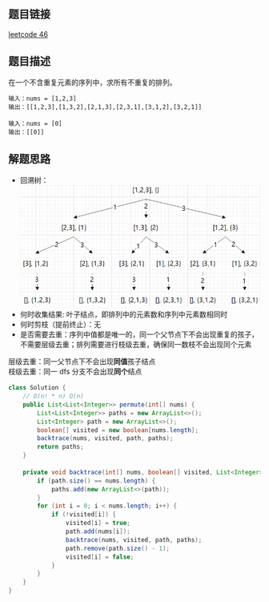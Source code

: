 ## 题目链接

[leetcode 46](https://leetcode.cn/problems/permutations/)

## 题目描述

在一个不含重复元素的序列中，求所有不重复的排列。  

```html
输入：nums = [1,2,3]
输出：[[1,2,3],[1,3,2],[2,1,3],[2,3,1],[3,1,2],[3,2,1]]

输入：nums = [0]
输出：[[0]]
```

## 解题思路

- 回溯树：  
![](https://github.com/RossVermouth/algorithm/blob/main/%E9%99%84%E4%BB%B6/%E6%8E%92%E5%88%97.png)  
- 何时收集结果: 叶子结点，即排列中的元素数和序列中元素数相同时
- 何时剪枝（提前终止）：无  
- 是否需要去重：序列中值都是唯一的，同一个父节点下不会出现重复的孩子，不需要层级去重；排列需要进行枝级去重，确保同一数枝不会出现同个元素  

层级去重：同一父节点下不会出现**同值**孩子结点  
枝级去重：同一 dfs 分支不会出现**同个**结点

```JAVA
class Solution {
    // O(n! * n) O(n)
    public List<List<Integer>> permute(int[] nums) {
        List<List<Integer>> paths = new ArrayList<>();
        List<Integer> path = new ArrayList<>();
        boolean[] visited = new boolean[nums.length];
        backtrace(nums, visited, path, paths);
        return paths;
    }

    private void backtrace(int[] nums, boolean[] visited, List<Integer> path, List<List<Integer>> paths) {
        if (path.size() == nums.length) {
            paths.add(new ArrayList<>(path));
        }
        for (int i = 0; i < nums.length; i++) {
            if (!visited[i]) {
                visited[i] = true;
                path.add(nums[i]);
                backtrace(nums, visited, path, paths);
                path.remove(path.size() - 1);
                visited[i] = false;
            }
        }
    }
}
```



